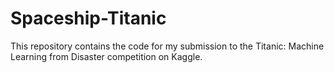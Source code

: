 # Spaceship-Titanic
This repository contains the code for my submission to the Titanic: Machine Learning from Disaster competition on Kaggle.
